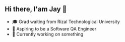 ## Hi there, I'am Jay 👋

- 🎓 Grad waiting from Rizal Technological University
- 🌱 Aspiring to be a Software QA Engineer
- 🔧 Currently working on something
